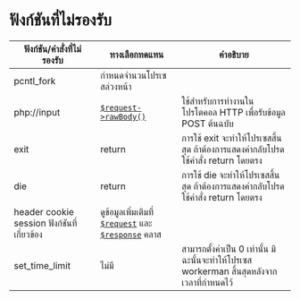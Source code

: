# ฟังก์ชันที่ไม่รองรับ

ฟังก์ชัน/คำสั่งที่ไม่รองรับ | ทางเลือกทดแทน | คำอธิบาย
----|------|----
pcntl_fork | กำหนดจำนวนโปรเซสล่วงหน้า | 
php://input | [`$request->rawBody()`](http/request.md)| ใช้สำหรับการทำงานในโปรโตคอล HTTP เพื่อรับข้อมูล POST ต้นฉบับ
exit | return | การใช้ exit จะทำให้โปรเซสสิ้นสุด ถ้าต้องการแสดงค่ากลับโปรดใช้คำสั่ง return โดยตรง
die | return | การใช้ die จะทำให้โปรเซสสิ้นสุด ถ้าต้องการแสดงค่ากลับโปรดใช้คำสั่ง return โดยตรง
header cookie session ฟังก์ชันที่เกี่ยวข้อง | ดูข้อมูลเพิ่มเติมที่ [`$request`](http/request.md) และ [`$response`](http/response.md) คลาส | 
set_time_limit| ไม่มี | สามารถตั้งค่าเป็น 0 เท่านั้น มิฉะนั้นจะทำให้โปรเซส workerman สิ้นสุดหลังจากเวลาที่กำหนดไว้
